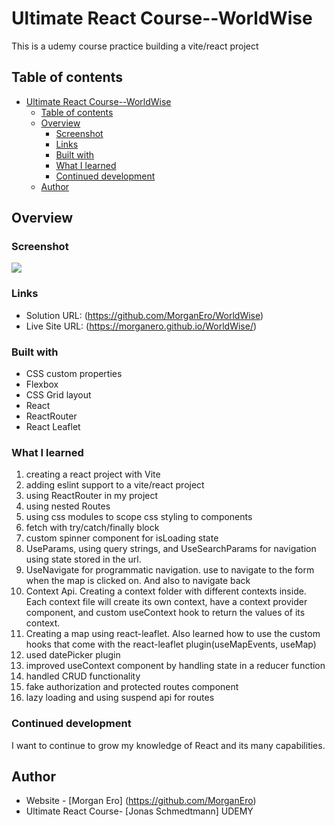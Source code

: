 # Ultimate React Course--WorldWise

This is a udemy course practice building a vite/react project

## Table of contents

- [Ultimate React Course--WorldWise](#ultimate-react-course--worldwise)
  - [Table of contents](#table-of-contents)
  - [Overview](#overview)
    - [Screenshot](#screenshot)
    - [Links](#links)
    - [Built with](#built-with)
    - [What I learned](#what-i-learned)
    - [Continued development](#continued-development)
  - [Author](#author)

## Overview

### Screenshot

![](/img/Screen%20Shot%202024-07-26%20at%2013.10.21.png)

### Links

- Solution URL: (https://github.com/MorganEro/WorldWise)
- Live Site URL: (https://morganero.github.io/WorldWise/)

### Built with

- CSS custom properties
- Flexbox
- CSS Grid layout
- React
- ReactRouter
- React Leaflet

### What I learned

1. creating a react project with Vite
2. adding eslint support to a vite/react project
3. using ReactRouter in my project
4. using nested Routes
5. using css modules to scope css styling to components
6. fetch with try/catch/finally block
7. custom spinner component for isLoading state
8. UseParams, using query strings, and UseSearchParams for navigation using state stored in the url.
9. UseNavigate for programmatic navigation. use to navigate to the form when the map is clicked on. And also to navigate back
10. Context Api. Creating a context folder with different contexts inside. Each context file will create its own context, have a context provider component, and custom useContext hook to return the values of its context.
11. Creating a map using react-leaflet. Also learned how to use the custom hooks that come with the react-leaflet plugin(useMapEvents, useMap)
12. used datePicker plugin
13. improved useContext component by handling state in a reducer function
14. handled CRUD functionality
15. fake authorization and protected routes component
16. lazy loading and using suspend api for routes

### Continued development

I want to continue to grow my knowledge of React and its many capabilities.

## Author

- Website - [Morgan Ero] (https://github.com/MorganEro)
- Ultimate React Course- [Jonas Schmedtmann] UDEMY
